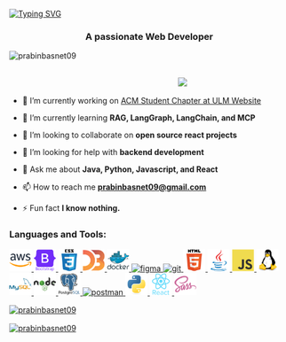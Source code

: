 <a href="https://git.io/typing-svg"><img src="https://readme-typing-svg.herokuapp.com?font=Fira+Code&pause=1000&color=36F787&center=true&vCenter=true&width=1000&lines=Hi+%F0%9F%91%8B;+I+am+Prabin+Basnet;I+am+a+CS+undergrad;I+am+from+Kathmandu%2C+Nepal+;I+am+interested+in+cloud+computing" alt="Typing SVG" /></a>

<h3 align="center">A passionate Web Developer</h3>

<p align="left"> <img src="https://komarev.com/ghpvc/?username=prabinbasnet09&label=Profile%20views&color=2dbb1a&style=plastic" alt="prabinbasnet09" /> </p>

<br />

<div>
<div align="center">
  <img src = "https://miro.medium.com/v2/resize:fit:1400/0*xElCFdjugP93SSrD" style = "margin-left: 120px; width: 500px" />
</div>

- 🔭 I’m currently working on [ACM Student Chapter at ULM Website](https://github.com/ACM-ULM-Developers/ACM-ULM-Website)

- 🌱 I’m currently learning **RAG, LangGraph, LangChain, and MCP**

- 👯 I’m looking to collaborate on **open source react projects**

- 🤝 I’m looking for help with **backend development**

- 💬 Ask me about **Java, Python, Javascript, and React**

- 📫 How to reach me **prabinbasnet09@gmail.com**

- ⚡ Fun fact **I know nothing.**

</div>

<h3 align="left">Languages and Tools:</h3>
<p align="left"> <a href="https://aws.amazon.com" target="_blank" rel="noreferrer"> <img src="https://raw.githubusercontent.com/devicons/devicon/master/icons/amazonwebservices/amazonwebservices-original-wordmark.svg" alt="aws" width="40" height="40"/> </a> <a href="https://getbootstrap.com" target="_blank" rel="noreferrer"> <img src="https://raw.githubusercontent.com/devicons/devicon/master/icons/bootstrap/bootstrap-plain-wordmark.svg" alt="bootstrap" width="40" height="40"/> </a> <a href="https://www.w3schools.com/css/" target="_blank" rel="noreferrer"> <img src="https://raw.githubusercontent.com/devicons/devicon/master/icons/css3/css3-original-wordmark.svg" alt="css3" width="40" height="40"/> </a> <a href="https://d3js.org/" target="_blank" rel="noreferrer"> <img src="https://raw.githubusercontent.com/devicons/devicon/master/icons/d3js/d3js-original.svg" alt="d3js" width="40" height="40"/> </a> <a href="https://www.docker.com/" target="_blank" rel="noreferrer"> <img src="https://raw.githubusercontent.com/devicons/devicon/master/icons/docker/docker-original-wordmark.svg" alt="docker" width="40" height="40"/> </a> <a href="https://www.figma.com/" target="_blank" rel="noreferrer"> <img src="https://www.vectorlogo.zone/logos/figma/figma-icon.svg" alt="figma" width="40" height="40"/> </a> </a> <a href="https://git-scm.com/" target="_blank" rel="noreferrer"> <img src="https://www.vectorlogo.zone/logos/git-scm/git-scm-icon.svg" alt="git" width="40" height="40"/> </a> <a href="https://www.w3.org/html/" target="_blank" rel="noreferrer"> <img src="https://raw.githubusercontent.com/devicons/devicon/master/icons/html5/html5-original-wordmark.svg" alt="html5" width="40" height="40"/> </a> <a href="https://www.java.com" target="_blank" rel="noreferrer"> <img src="https://raw.githubusercontent.com/devicons/devicon/master/icons/java/java-original.svg" alt="java" width="40" height="40"/> </a> <a href="https://developer.mozilla.org/en-US/docs/Web/JavaScript" target="_blank" rel="noreferrer"> <img src="https://raw.githubusercontent.com/devicons/devicon/master/icons/javascript/javascript-original.svg" alt="javascript" width="40" height="40"/> </a> <a href="https://www.linux.org/" target="_blank" rel="noreferrer"> <img src="https://raw.githubusercontent.com/devicons/devicon/master/icons/linux/linux-original.svg" alt="linux" width="40" height="40"/> </a> <a href="https://www.mysql.com/" target="_blank" rel="noreferrer"> <img src="https://raw.githubusercontent.com/devicons/devicon/master/icons/mysql/mysql-original-wordmark.svg" alt="mysql" width="40" height="40"/> </a> <a href="https://nodejs.org" target="_blank" rel="noreferrer"> <img src="https://raw.githubusercontent.com/devicons/devicon/master/icons/nodejs/nodejs-original-wordmark.svg" alt="nodejs" width="40" height="40"/> </a> <a href="https://www.postgresql.org" target="_blank" rel="noreferrer"> <img src="https://raw.githubusercontent.com/devicons/devicon/master/icons/postgresql/postgresql-original-wordmark.svg" alt="postgresql" width="40" height="40"/> </a> <a href="https://postman.com" target="_blank" rel="noreferrer"> <img src="https://www.vectorlogo.zone/logos/getpostman/getpostman-icon.svg" alt="postman" width="40" height="40"/> </a> <a href="https://www.python.org" target="_blank" rel="noreferrer"> <img src="https://raw.githubusercontent.com/devicons/devicon/master/icons/python/python-original.svg" alt="python" width="40" height="40"/> </a> <a href="https://reactjs.org/" target="_blank" rel="noreferrer"> <img src="https://raw.githubusercontent.com/devicons/devicon/master/icons/react/react-original-wordmark.svg" alt="react" width="40" height="40"/> </a> <a href="https://sass-lang.com" target="_blank" rel="noreferrer"> <img src="https://raw.githubusercontent.com/devicons/devicon/master/icons/sass/sass-original.svg" alt="sass" width="40" height="40"/> </p>

<p style = "display: block;"><img align="center" src="https://github-readme-stats.vercel.app/api?username=prabinbasnet09&show_icons=true&theme=dracula&text_color=ffffff&locale=en" alt="prabinbasnet09" /></p>

<p><img align="center" src="https://github-readme-streak-stats.herokuapp.com/?user=prabinbasnet09&theme=dark" alt="prabinbasnet09" /></p>
